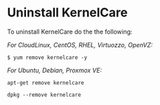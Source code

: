 # Uninstall KernelCare


To uninstall KernelCare do the the following:

_For CloudLinux, CentOS, RHEL, Virtuozzo, OpenVZ:_

```
$ yum remove kernelcare -y
```

_For Ubuntu, Debian, Proxmox VE:_

```
apt-get remove kernelcare
```
```
dpkg --remove kernelcare
```




